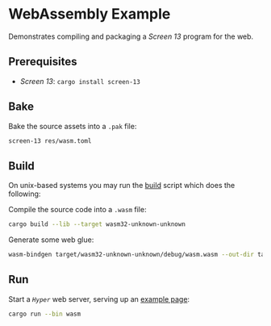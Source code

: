 # WebAssembly Example

Demonstrates compiling and packaging a _Screen 13_ program for the web.

## Prerequisites

- _Screen 13_: `cargo install screen-13`

## Bake

Bake the source assets into a `.pak` file:

```bash
screen-13 res/wasm.toml
```

## Build

On unix-based systems you may run the [build](./build) script which does the following:

Compile the source code into a `.wasm` file:

```bash
cargo build --lib --target wasm32-unknown-unknown
```

Generate some web glue:

```bash
wasm-bindgen target/wasm32-unknown-unknown/debug/wasm.wasm --out-dir target/wasm32-unknown-unknown/debug --target no-modules
```

## Run

Start a _`Hyper`_ web server, serving up an [example page](http://localhost:8080/):

```bash
cargo run --bin wasm
```
